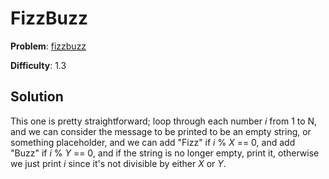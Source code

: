 # FizzBuzz

**Problem**: [fizzbuzz](https://open.kattis.com/problems/fizzbuzz)

**Difficulty**: 1.3

## Solution

This one is pretty straightforward; loop through each number *i* from 1 to N, and we can consider the message to be printed
to be an empty string, or something placeholder, and we can add "Fizz" if *i* % *X* == 0, and add "Buzz" if *i* % *Y* == 0,
and if the string is no longer empty, print it, otherwise we just print *i* since it's not divisible by either *X* or *Y*.
